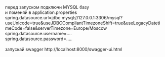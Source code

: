 перед запуском подключи MYSQL базу <br>
и поменяй в application.properties <br>
spring.datasource.url=jdbc:mysql://127.0.0.1:3306/mysql?useUnicode=true&useJDBCCompliantTimezoneShift=true&useLegacyDatetimeCode=false&serverTimezone=Europe/Moscow<br>
spring.datasource.username=....<br>
spring.datasource.password=.....<br>
<br>
запускай swagger http://localhost:8000/swagger-ui.html<br>
